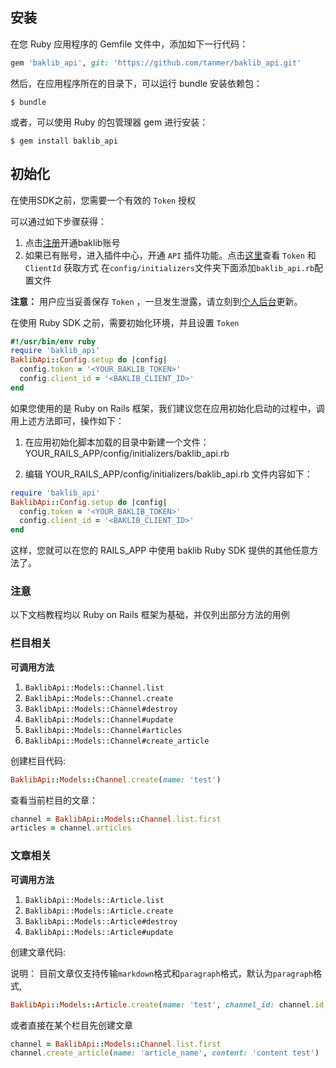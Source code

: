## 安装

在您 Ruby 应用程序的 Gemfile 文件中，添加如下一行代码：

```ruby
gem 'baklib_api', git: 'https://github.com/tanmer/baklib_api.git'
```
然后，在应用程序所在的目录下，可以运行 bundle 安装依赖包：

    $ bundle

或者，可以使用 Ruby 的包管理器 gem 进行安装：

    $ gem install baklib_api

## 初始化
在使用SDK之前，您需要一个有效的 `Token` 授权

可以通过如下步骤获得：

1. 点击[注册](https://sso.baklib.com/sign_up)开通baklib账号
2. 如果已有账号，进入插件中心，开通 `API` 插件功能。点击[这里](https://api.baklib.com/overview_doc)查看 `Token` 和 `ClientId` 获取方式
在`config/initializers`文件夹下面添加`baklib_api.rb`配置文件

**注意：** 用户应当妥善保存 `Token` ，一旦发生泄露，请立刻到[个人后台](https://sso.baklib.com/tokens)更新。

在使用 Ruby SDK 之前，需要初始化环境，并且设置 `Token`
```ruby
#!/usr/bin/env ruby
require 'baklib_api'
BaklibApi::Config.setup do |config|
  config.token = '<YOUR_BAKLIB_TOKEN>'
  config.client_id = '<BAKLIB_CLIENT_ID>'
end
```

如果您使用的是 Ruby on Rails 框架，我们建议您在应用初始化启动的过程中，调用上述方法即可，操作如下：

1. 在应用初始化脚本加载的目录中新建一个文件：YOUR_RAILS_APP/config/initializers/baklib_api.rb

2. 编辑 YOUR_RAILS_APP/config/initializers/baklib_api.rb 文件内容如下：

```ruby
require 'baklib_api'
BaklibApi::Config.setup do |config|
  config.token = '<YOUR_BAKLIB_TOKEN>'
  config.client_id = '<BAKLIB_CLIENT_ID>'
end
```
这样，您就可以在您的 RAILS_APP 中使用 baklib Ruby SDK 提供的其他任意方法了。

### 注意
以下文档教程均以 Ruby on Rails 框架为基础，并仅列出部分方法的用例

### 栏目相关

**可调用方法**

1. `BaklibApi::Models::Channel.list`
3. `BaklibApi::Models::Channel.create`
2. `BaklibApi::Models::Channel#destroy`
4. `BaklibApi::Models::Channel#update`
5. `BaklibApi::Models::Channel#articles`
6. `BaklibApi::Models::Channel#create_article`

创建栏目代码:

```ruby
BaklibApi::Models::Channel.create(name: 'test')
```

查看当前栏目的文章：
```ruby
channel = BaklibApi::Models::Channel.list.first
articles = channel.articles
```

### 文章相关

**可调用方法**

1. `BaklibApi::Models::Article.list`
3. `BaklibApi::Models::Article.create`
2. `BaklibApi::Models::Article#destroy`
4. `BaklibApi::Models::Article#update`

创建文章代码:

说明： 目前文章仅支持传输`markdown`格式和`paragraph`格式，默认为`paragraph`格式, 
```ruby
BaklibApi::Models::Article.create(name: 'test', channel_id: channel.id, content_type: 'paragraph', content: 'test content')
```

或者直接在某个栏目先创建文章

```ruby
channel = BaklibApi::Models::Channel.list.first
channel.create_article(name: 'article_name', content: 'content test')
```
